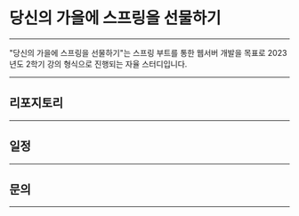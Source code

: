 # 당신의 가을에 스프링을 선물하기
---

"당신의 가을에 스프링을 선물하기"는 스프링 부트를 통한 웹서버 개발을 목표로 2023년도 2학기 강의 형식으로 진행되는 자율 스터디입니다.

---

## 리포지토리

---

## 일정


---

## 문의


---
